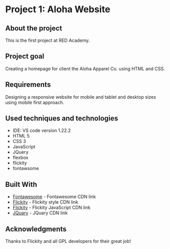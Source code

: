 # Project 1: Aloha Website

## About the project

This is the first project at RED Academy.

## Project goal

Creating a homepage for client the Aloha Apparel Co. using HTML and CSS.

## Requirements

Designing a responsive website for mobile and tablet and desktop sizes using mobile first approach.

## Used techniques and technologies

* IDE: VS code version 1.22.2
* HTML 5
* CSS 3
* JavaScript
* JQuery
* flexbox
* flickity
* fontawsome

## Built With

* [Fontawesome](https://use.fontawesome.com/releases/v5.0.10/css/all.css) - Fontawesome CDN link
* [Flickity](https://unpkg.com/flickity@2/dist/flickity.min.css) - Flickity style CDN link
* [Flickity](https://unpkg.com/flickity@2/dist/flickity.pkgd.min.js) - Flickity JavaScript CDN link
* [JQuary](https://ajax.googleapis.com/ajax/libs/jquery/3.3.1/jquery.min.js) - JQuary CDN link

## Acknowledgments

Thanks to Flickity and all GPL developers for their great job!
